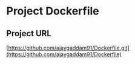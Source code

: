 # Project Dockerfile

## Project URL
[https://github.com/ajaygaddam91/Dockerfile.git](https://github.com/ajaygaddam91/Dockerfile)

